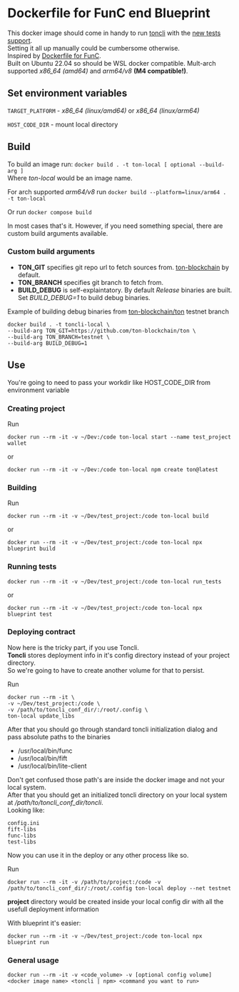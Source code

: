 ﻿# Dockerfile for FunC end Blueprint

This docker image should come in handy to run [toncli](https://github.com/disintar/toncli) with the [new tests support](https://github.com/disintar/toncli/blob/master/docs/advanced/func_tests_new.md).  
Setting it all up manually could be cumbersome otherwise.  
Inspired by [Dockerfile for FunC](https://hub.docker.com/r/trinketer22/func_docker/).  
Built on Ubuntu 22.04 so should be WSL docker compatible.
Mult-arch supported *x86_64 (amd64)* and *arm64/v8* **(M4 compatible!)**.  

## Set environment variables

`TARGET_PLATFORM` - *x86_64 (linux/amd64)* or *x86_64 (linux/arm64)*

`HOST_CODE_DIR` - mount local directory


## Build

 To build an image run: `docker build . -t ton-local [ optional --build-arg ]`  
 Where *ton-local* would be an image name.

 For arch supported *arm64/v8* run `docker build --platform=linux/arm64 . -t ton-local`

 Or run `docker compose build`
 
 In most cases that's it. 
 However, if you need something special, there are custom build arguments available.
 
 ### Custom build arguments
-   **TON_GIT** specifies git repo url to fetch sources from. [ton-blockchain](https://github.com/ton-blockchain/ton) by default.
-   **TON_BRANCH** specifies git branch to fetch from.
-   **BUILD_DEBUG** is self-explaintatory. By default *Release* binaries are built. Set *BUILD_DEBUG=1* to build debug binaries.
	
Example of building debug binaries from [ton-blockchain/ton](https://github.com/ton-blockchain/ton) testnet branch

```console
docker build . -t toncli-local \
--build-arg TON_GIT=https://github.com/ton-blockchain/ton \
--build-arg TON_BRANCH=testnet \
--build-arg BUILD_DEBUG=1
```

## Use

 You're going to need to pass your workdir like HOST_CODE_DIR from environment variable

### Creating project
 Run  
 
 ``` console
 docker run --rm -it -v ~/Dev:/code ton-local start --name test_project wallet 
 ```

 or

 ``` console
 docker run --rm -it -v ~/Dev:/code ton-local npm create ton@latest 
 ```
  
 ### Building
 
  Run  
  
  ``` console
  docker run --rm -it -v ~/Dev/test_project:/code ton-local build
  ```

  or

  ``` console
  docker run --rm -it -v ~/Dev/test_project:/code ton-local npx blueprint build
  ```
	
 ### Running tests
   
  ``` console
  docker run --rm -it -v ~/Dev/test_project:/code ton-local run_tests
  ``` 

  or

  ``` console
  docker run --rm -it -v ~/Dev/test_project:/code ton-local npx blueprint test
  ``` 

 ### Deploying contract
   Now here is the tricky part, if you use Toncli.  
   **Toncli** stores deployment info in it's config directory instead of your project directory.  
   So we're going to have to create another volume for that to persist.  
   
  Run
  ``` console
  docker run --rm -it \
  -v ~/Dev/test_project:/code \
  -v /path/to/toncli_conf_dir/:/root/.config \
  ton-local update_libs
  ```
  After that you should go through standard toncli initialization dialog and pass absolute paths to the binaries
-   /usr/local/bin/func
-   /usr/local/bin/fift
-   /usr/local/bin/lite-client
  
  Don't get confused those path's are inside the docker image and not your local system.  
  After that you should get an initialized toncli directory on your local system at */path/to/toncli_conf_dir/toncli*.  
  Looking like:
  
  ``` console
  config.ini
  fift-libs
  func-libs
  test-libs
  ``` 
  
  Now you can use it in the deploy or any other process like so.  
  
  Run  
  
  ``` console
  docker run --rm -it -v /path/to/project:/code -v /path/to/toncli_conf_dir/:/root/.config ton-local deploy --net testnet
  ```
  
  **project** directory would be created inside your local config dir with all the usefull deployment information


  With blueprint it's easier:

  ``` console
  docker run --rm -it -v ~/Dev/test_project:/code ton-local npx blueprint run
  ``` 

### General usage
 ``` console
 docker run --rm -it -v <code_volume> -v [optional config volume] <docker image name> <toncli | npm> <command you want to run>
 ```
